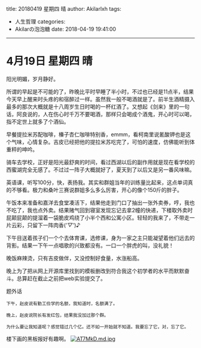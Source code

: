 title: 20180419 星期四 晴
author: Akilarlxh
tags:
  - 人生哲理
categories:
  - Akilarの泡泡糖
date: 2018-04-19 19:41:00
---
# 4月19日 星期四 晴

阳光明媚，岁月静好。

所谓的早起是不可能的了，昨晚比平时早睡了半小时，不过也已经是11点半，结果今天早上醒来时头疼的和宿醉过一样。虽然我一般不喝酒就是了。前半生酒精摄入最多的那次大概就是十八周岁生日时喝的一杯红酒了。又想起《剑来》里的一句话，阿良说的，人在伤心时千万不要喝酒，那样只会喝成个酒鬼，开心时可以喝，指不定世上就多了个酒仙。

早餐提拉米苏配咖啡，榛子杏仁咖啡特别香，emmm，看柯南里说氰酸钾也是这个气味，心情复杂。吉皮已经把他的提拉米苏吃完了，可怕的速度，仿佛能听到体重秤的呻吟。

骑车去学校，正好是阳光最舒爽的时间，看过西湖以后的副作用就是现在看学校的西蜜湖完全无感了。不过过一阵子大概就好了，夏天到了以后又是另一番风味嘛。

英语课，听写100分，快，表扬我。其实和群姐当年的训练量比起来，这点单词真的不够看。极力和桑叶三赛说群姐多么多么厉害，开心的像个150斤的胖子。

午饭本来准备和嘉洋去食堂凑活下，结果他走到门口了抽出一张外卖券，哼，我也不吃了，我也点外卖。结果赌气回到寝室发现忘记去拿2幢的快递，下楼取外卖时屁颠屁颠的提溜着一袋脆皮鸡绕了小半个西和公寓小区。轻轻的我来了，不带走一片云彩，只留下一阵肉香(*'▽'*)♪

下午目送着孩子们一个个去体育课，选修课，身为一家之主只能凝望着他们远去的背影。结果一下午一点唱歌的兴致都没有。一口一个胖虎的叫，没礼貌！

晚饭麻辣烫，只有吉皮做伴，又没控制好食量，水涨船高。

晚上为了把从网上开源库里找到的模板删改到符合我这个初学者的水平而默默奋斗。总算赶在截止之前把web实验提交了。

题外话
```
下午，赵皮说有勤工俭学的名额，我知道时，名额满了。

晚上，赵皮说院长有发红包，结果我没加过那个群。

为什么要让我知道呢？感觉错过几个亿。还不如一开始就不知道。我要忘了它，对，忘了它。
```
楼下画的黑板报好有趣啊。
[![AT7MkD.md.jpg](https://s2.ax1x.com/2019/04/10/AT7MkD.md.jpg)](https://imgchr.com/i/AT7MkD)
